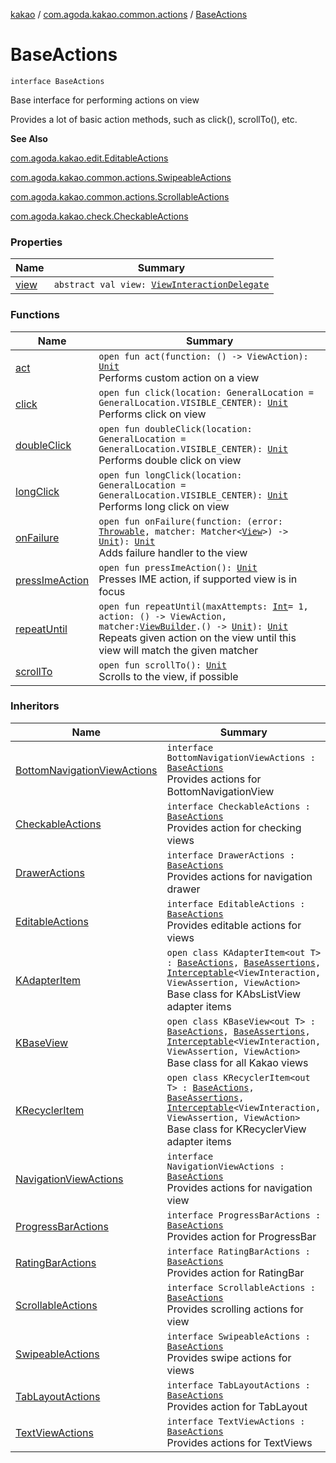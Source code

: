[kakao](../../index.md) / [com.agoda.kakao.common.actions](../index.md) / [BaseActions](./index.md)

# BaseActions

`interface BaseActions`

Base interface for performing actions on view

Provides a lot of basic action methods, such as click(), scrollTo(), etc.

**See Also**

[com.agoda.kakao.edit.EditableActions](../../com.agoda.kakao.edit/-editable-actions/index.md)

[com.agoda.kakao.common.actions.SwipeableActions](../-swipeable-actions/index.md)

[com.agoda.kakao.common.actions.ScrollableActions](../-scrollable-actions/index.md)

[com.agoda.kakao.check.CheckableActions](../../com.agoda.kakao.check/-checkable-actions/index.md)

### Properties

| Name | Summary |
|---|---|
| [view](view.md) | `abstract val view: `[`ViewInteractionDelegate`](../../com.agoda.kakao.delegate/-view-interaction-delegate/index.md) |

### Functions

| Name | Summary |
|---|---|
| [act](act.md) | `open fun act(function: () -> ViewAction): `[`Unit`](https://kotlinlang.org/api/latest/jvm/stdlib/kotlin/-unit/index.html)<br>Performs custom action on a view |
| [click](click.md) | `open fun click(location: GeneralLocation = GeneralLocation.VISIBLE_CENTER): `[`Unit`](https://kotlinlang.org/api/latest/jvm/stdlib/kotlin/-unit/index.html)<br>Performs click on view |
| [doubleClick](double-click.md) | `open fun doubleClick(location: GeneralLocation = GeneralLocation.VISIBLE_CENTER): `[`Unit`](https://kotlinlang.org/api/latest/jvm/stdlib/kotlin/-unit/index.html)<br>Performs double click on view |
| [longClick](long-click.md) | `open fun longClick(location: GeneralLocation = GeneralLocation.VISIBLE_CENTER): `[`Unit`](https://kotlinlang.org/api/latest/jvm/stdlib/kotlin/-unit/index.html)<br>Performs long click on view |
| [onFailure](on-failure.md) | `open fun onFailure(function: (error: `[`Throwable`](https://kotlinlang.org/api/latest/jvm/stdlib/kotlin/-throwable/index.html)`, matcher: Matcher<`[`View`](https://developer.android.com/reference/android/view/View.html)`>) -> `[`Unit`](https://kotlinlang.org/api/latest/jvm/stdlib/kotlin/-unit/index.html)`): `[`Unit`](https://kotlinlang.org/api/latest/jvm/stdlib/kotlin/-unit/index.html)<br>Adds failure handler to the view |
| [pressImeAction](press-ime-action.md) | `open fun pressImeAction(): `[`Unit`](https://kotlinlang.org/api/latest/jvm/stdlib/kotlin/-unit/index.html)<br>Presses IME action, if supported view is in focus |
| [repeatUntil](repeat-until.md) | `open fun repeatUntil(maxAttempts: `[`Int`](https://kotlinlang.org/api/latest/jvm/stdlib/kotlin/-int/index.html)` = 1, action: () -> ViewAction, matcher: `[`ViewBuilder`](../../com.agoda.kakao.common.builders/-view-builder/index.md)`.() -> `[`Unit`](https://kotlinlang.org/api/latest/jvm/stdlib/kotlin/-unit/index.html)`): `[`Unit`](https://kotlinlang.org/api/latest/jvm/stdlib/kotlin/-unit/index.html)<br>Repeats given action on the view until this view will match the given matcher |
| [scrollTo](scroll-to.md) | `open fun scrollTo(): `[`Unit`](https://kotlinlang.org/api/latest/jvm/stdlib/kotlin/-unit/index.html)<br>Scrolls to the view, if possible |

### Inheritors

| Name | Summary |
|---|---|
| [BottomNavigationViewActions](../../com.agoda.kakao.bottomnav/-bottom-navigation-view-actions/index.md) | `interface BottomNavigationViewActions : `[`BaseActions`](./index.md)<br>Provides actions for BottomNavigationView |
| [CheckableActions](../../com.agoda.kakao.check/-checkable-actions/index.md) | `interface CheckableActions : `[`BaseActions`](./index.md)<br>Provides action for checking views |
| [DrawerActions](../../com.agoda.kakao.drawer/-drawer-actions/index.md) | `interface DrawerActions : `[`BaseActions`](./index.md)<br>Provides actions for navigation drawer |
| [EditableActions](../../com.agoda.kakao.edit/-editable-actions/index.md) | `interface EditableActions : `[`BaseActions`](./index.md)<br>Provides editable actions for views |
| [KAdapterItem](../../com.agoda.kakao.list/-k-adapter-item/index.md) | `open class KAdapterItem<out T> : `[`BaseActions`](./index.md)`, `[`BaseAssertions`](../../com.agoda.kakao.common.assertions/-base-assertions/index.md)`, `[`Interceptable`](../../com.agoda.kakao.intercept/-interceptable/index.md)`<ViewInteraction, ViewAssertion, ViewAction>`<br>Base class for KAbsListView adapter items |
| [KBaseView](../../com.agoda.kakao.common.views/-k-base-view/index.md) | `open class KBaseView<out T> : `[`BaseActions`](./index.md)`, `[`BaseAssertions`](../../com.agoda.kakao.common.assertions/-base-assertions/index.md)`, `[`Interceptable`](../../com.agoda.kakao.intercept/-interceptable/index.md)`<ViewInteraction, ViewAssertion, ViewAction>`<br>Base class for all Kakao views |
| [KRecyclerItem](../../com.agoda.kakao.recycler/-k-recycler-item/index.md) | `open class KRecyclerItem<out T> : `[`BaseActions`](./index.md)`, `[`BaseAssertions`](../../com.agoda.kakao.common.assertions/-base-assertions/index.md)`, `[`Interceptable`](../../com.agoda.kakao.intercept/-interceptable/index.md)`<ViewInteraction, ViewAssertion, ViewAction>`<br>Base class for KRecyclerView adapter items |
| [NavigationViewActions](../../com.agoda.kakao.navigation/-navigation-view-actions/index.md) | `interface NavigationViewActions : `[`BaseActions`](./index.md)<br>Provides actions for navigation view |
| [ProgressBarActions](../../com.agoda.kakao.progress/-progress-bar-actions/index.md) | `interface ProgressBarActions : `[`BaseActions`](./index.md)<br>Provides action for ProgressBar |
| [RatingBarActions](../../com.agoda.kakao.rating/-rating-bar-actions/index.md) | `interface RatingBarActions : `[`BaseActions`](./index.md)<br>Provides action for RatingBar |
| [ScrollableActions](../-scrollable-actions/index.md) | `interface ScrollableActions : `[`BaseActions`](./index.md)<br>Provides scrolling actions for view |
| [SwipeableActions](../-swipeable-actions/index.md) | `interface SwipeableActions : `[`BaseActions`](./index.md)<br>Provides swipe actions for views |
| [TabLayoutActions](../../com.agoda.kakao.tabs/-tab-layout-actions/index.md) | `interface TabLayoutActions : `[`BaseActions`](./index.md)<br>Provides action for TabLayout |
| [TextViewActions](../../com.agoda.kakao.text/-text-view-actions/index.md) | `interface TextViewActions : `[`BaseActions`](./index.md)<br>Provides actions for TextViews |

